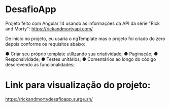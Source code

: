 # DesafioApp

Projeto feito com Angular 14 usando as informações da API da série "Rick and Morty": https://rickandmortyapi.com/

De início no projeto, eu usaria o ngTemplate mas o projeto foi criado do zero depois conforme os requisitos abaixo:

● Criar seu próprio template utilizando sua criatividade;
● Paginação;
● Responsividade;
● Testes unitários;
● Comentários ao longo do código descrevendo as funcionalidades;

# Link para visualização do projeto:

https://rickandmortydesafioapp.surge.sh/
